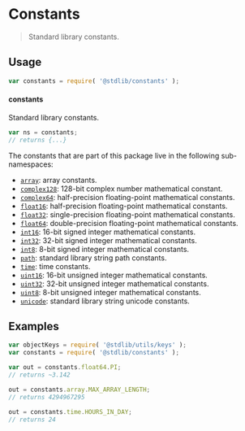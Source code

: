 <!--

@license Apache-2.0

Copyright (c) 2018 The Stdlib Authors.

Licensed under the Apache License, Version 2.0 (the "License");
you may not use this file except in compliance with the License.
You may obtain a copy of the License at

   http://www.apache.org/licenses/LICENSE-2.0

Unless required by applicable law or agreed to in writing, software
distributed under the License is distributed on an "AS IS" BASIS,
WITHOUT WARRANTIES OR CONDITIONS OF ANY KIND, either express or implied.
See the License for the specific language governing permissions and
limitations under the License.

-->

# Constants

> Standard library constants.

<section class="usage">

## Usage

```javascript
var constants = require( '@stdlib/constants' );
```

#### constants

Standard library constants.

```javascript
var ns = constants;
// returns {...}
```

The constants that are part of this package live in the following sub-namespaces:

<!-- <toc pattern="*"> -->

<div class="namespace-toc">

-   <span class="signature">[`array`][@stdlib/constants/array]</span><span class="delimiter">: </span><span class="description">array constants.</span>
-   <span class="signature">[`complex128`][@stdlib/constants/complex128]</span><span class="delimiter">: </span><span class="description">128-bit complex number mathematical constant.</span>
-   <span class="signature">[`complex64`][@stdlib/constants/complex64]</span><span class="delimiter">: </span><span class="description">half-precision floating-point mathematical constants.</span>
-   <span class="signature">[`float16`][@stdlib/constants/float16]</span><span class="delimiter">: </span><span class="description">half-precision floating-point mathematical constants.</span>
-   <span class="signature">[`float32`][@stdlib/constants/float32]</span><span class="delimiter">: </span><span class="description">single-precision floating-point mathematical constants.</span>
-   <span class="signature">[`float64`][@stdlib/constants/float64]</span><span class="delimiter">: </span><span class="description">double-precision floating-point mathematical constants.</span>
-   <span class="signature">[`int16`][@stdlib/constants/int16]</span><span class="delimiter">: </span><span class="description">16-bit signed integer mathematical constants.</span>
-   <span class="signature">[`int32`][@stdlib/constants/int32]</span><span class="delimiter">: </span><span class="description">32-bit signed integer mathematical constants.</span>
-   <span class="signature">[`int8`][@stdlib/constants/int8]</span><span class="delimiter">: </span><span class="description">8-bit signed integer mathematical constants.</span>
-   <span class="signature">[`path`][@stdlib/constants/path]</span><span class="delimiter">: </span><span class="description">standard library string path constants.</span>
-   <span class="signature">[`time`][@stdlib/constants/time]</span><span class="delimiter">: </span><span class="description">time constants.</span>
-   <span class="signature">[`uint16`][@stdlib/constants/uint16]</span><span class="delimiter">: </span><span class="description">16-bit unsigned integer mathematical constants.</span>
-   <span class="signature">[`uint32`][@stdlib/constants/uint32]</span><span class="delimiter">: </span><span class="description">32-bit unsigned integer mathematical constants.</span>
-   <span class="signature">[`uint8`][@stdlib/constants/uint8]</span><span class="delimiter">: </span><span class="description">8-bit unsigned integer mathematical constants.</span>
-   <span class="signature">[`unicode`][@stdlib/constants/unicode]</span><span class="delimiter">: </span><span class="description">standard library string unicode constants.</span>

</div>

<!-- </toc> -->

</section>

<!-- /.usage -->

<section class="examples">

## Examples

<!-- eslint no-undef: "error" -->

```javascript
var objectKeys = require( '@stdlib/utils/keys' );
var constants = require( '@stdlib/constants' );

var out = constants.float64.PI;
// returns ~3.142

out = constants.array.MAX_ARRAY_LENGTH;
// returns 4294967295

out = constants.time.HOURS_IN_DAY;
// returns 24
```

</section>

<!-- /.examples -->

<!-- Section for related `stdlib` packages. Do not manually edit this section, as it is automatically populated. -->

<section class="related">

</section>

<!-- /.related -->

<!-- Section for all links. Make sure to keep an empty line after the `section` element and another before the `/section` close. -->

<section class="links">

<!-- <toc-links> -->

[@stdlib/constants/array]: https://github.com/stdlib-js/stdlib/tree/develop/lib/node_modules/%40stdlib/constants/array

[@stdlib/constants/complex128]: https://github.com/stdlib-js/stdlib/tree/develop/lib/node_modules/%40stdlib/constants/complex128

[@stdlib/constants/complex64]: https://github.com/stdlib-js/stdlib/tree/develop/lib/node_modules/%40stdlib/constants/complex64

[@stdlib/constants/float16]: https://github.com/stdlib-js/stdlib/tree/develop/lib/node_modules/%40stdlib/constants/float16

[@stdlib/constants/float32]: https://github.com/stdlib-js/stdlib/tree/develop/lib/node_modules/%40stdlib/constants/float32

[@stdlib/constants/float64]: https://github.com/stdlib-js/stdlib/tree/develop/lib/node_modules/%40stdlib/constants/float64

[@stdlib/constants/int16]: https://github.com/stdlib-js/stdlib/tree/develop/lib/node_modules/%40stdlib/constants/int16

[@stdlib/constants/int32]: https://github.com/stdlib-js/stdlib/tree/develop/lib/node_modules/%40stdlib/constants/int32

[@stdlib/constants/int8]: https://github.com/stdlib-js/stdlib/tree/develop/lib/node_modules/%40stdlib/constants/int8

[@stdlib/constants/path]: https://github.com/stdlib-js/stdlib/tree/develop/lib/node_modules/%40stdlib/constants/path

[@stdlib/constants/time]: https://github.com/stdlib-js/stdlib/tree/develop/lib/node_modules/%40stdlib/constants/time

[@stdlib/constants/uint16]: https://github.com/stdlib-js/stdlib/tree/develop/lib/node_modules/%40stdlib/constants/uint16

[@stdlib/constants/uint32]: https://github.com/stdlib-js/stdlib/tree/develop/lib/node_modules/%40stdlib/constants/uint32

[@stdlib/constants/uint8]: https://github.com/stdlib-js/stdlib/tree/develop/lib/node_modules/%40stdlib/constants/uint8

[@stdlib/constants/unicode]: https://github.com/stdlib-js/stdlib/tree/develop/lib/node_modules/%40stdlib/constants/unicode

<!-- </toc-links> -->

</section>

<!-- /.links -->
